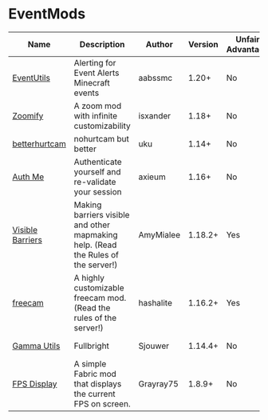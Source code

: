 # EventMods

| Name | Description | Author | Version | Unfair Advantage | License |
| ---- | ---- | ---- | ----- | ---- | ---- |
|[EventUtils](https://modrinth.com/mod/alerts)|Alerting for Event Alerts Minecraft events|aabssmc|1.20+|No|[MIT](/licenses/licenses.md#mit)|
|[Zoomify](https://modrinth.com/mod/zoomify)|A zoom mod with infinite customizability|isxander|1.18+|No|[LGPL-3.0](/licenses/licenses.md#lgpl-30)|
|[betterhurtcam](https://modrinth.com/mod/betterhurtcam) |nohurtcam but better|uku|1.14+|No|[MIT](/licenses/licenses.md#mit)|
|[Auth Me](https://modrinth.com/mod/auth-me)|Authenticate yourself and re-validate your session|axieum|1.16+|No|[MIT](/licenses/licenses.md#mit)|
|[Visible Barriers](https://modrinth.com/mod/visiblebarriers)|Making barriers visible and other mapmaking help. (Read the Rules of the server!)|AmyMialee|1.18.2+|Yes|[All Rights Reserved](/licenses/licenses.md#all-rights-reserved)|
|[freecam](https://modrinth.com/mod/freecam)|A highly customizable freecam mod. (Read the rules of the server!)|hashalite|1.16.2+|Yes|[MIT](/licenses/licenses.md#mit)|
|[Gamma Utils](https://modrinth.com/mod/gamma-utils)|Fullbright|Sjouwer|1.14.4+|No|[LGPL-3.0](/licenses/licenses.md#lgpl-30)|
|[FPS Display](https://modrinth.com/mod/fpsdisplay)|A simple Fabric mod that displays the current FPS on screen.|Grayray75|1.8.9+|No|[LGPL-3.0](/licenses/licenses.md#lgpl-30)|
